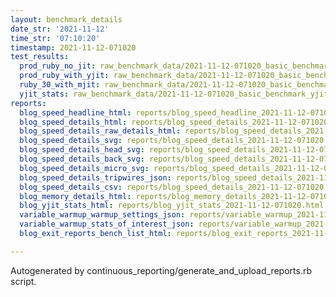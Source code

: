 ```yaml
---
layout: benchmark_details
date_str: '2021-11-12'
time_str: '07:10:20'
timestamp: 2021-11-12-071020
test_results:
  prod_ruby_no_jit: raw_benchmark_data/2021-11-12-071020_basic_benchmark_prod_ruby_no_jit.json
  prod_ruby_with_yjit: raw_benchmark_data/2021-11-12-071020_basic_benchmark_prod_ruby_with_yjit.json
  ruby_30_with_mjit: raw_benchmark_data/2021-11-12-071020_basic_benchmark_ruby_30_with_mjit.json
  yjit_stats: raw_benchmark_data/2021-11-12-071020_basic_benchmark_yjit_stats.json
reports:
  blog_speed_headline_html: reports/blog_speed_headline_2021-11-12-071020.html
  blog_speed_details_html: reports/blog_speed_details_2021-11-12-071020.html
  blog_speed_details_raw_details_html: reports/blog_speed_details_2021-11-12-071020.raw_details.html
  blog_speed_details_svg: reports/blog_speed_details_2021-11-12-071020.svg
  blog_speed_details_head_svg: reports/blog_speed_details_2021-11-12-071020.head.svg
  blog_speed_details_back_svg: reports/blog_speed_details_2021-11-12-071020.back.svg
  blog_speed_details_micro_svg: reports/blog_speed_details_2021-11-12-071020.micro.svg
  blog_speed_details_tripwires_json: reports/blog_speed_details_2021-11-12-071020.tripwires.json
  blog_speed_details_csv: reports/blog_speed_details_2021-11-12-071020.csv
  blog_memory_details_html: reports/blog_memory_details_2021-11-12-071020.html
  blog_yjit_stats_html: reports/blog_yjit_stats_2021-11-12-071020.html
  variable_warmup_warmup_settings_json: reports/variable_warmup_2021-11-12-071020.warmup_settings.json
  variable_warmup_stats_of_interest_json: reports/variable_warmup_2021-11-12-071020.stats_of_interest.json
  blog_exit_reports_bench_list_html: reports/blog_exit_reports_2021-11-12-071020.bench_list.html

---
```

Autogenerated by continuous_reporting/generate_and_upload_reports.rb script.
